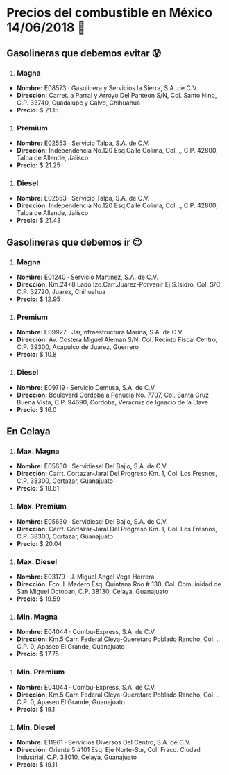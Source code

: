 # Precios del combustible en México 14/06/2018 :car:

## Gasolineras que debemos evitar :cold_sweat:
1. ### Magna
  * **Nombre:** E08573 · Gasolinera y Servicios la Sierra, S.A. de C.V.
  * **Dirección:** Carret. a Parral y Arroyo Del Panteon S/N, Col. Santo Nino, C.P. 33740, Guadalupe y Calvo, Chihuahua
  * **Precio:** $ 21.15

1. ### Premium
  * **Nombre:** E02553 · Servicio Talpa, S.A. de C.V.
  * **Dirección:** Independencia No.120 Esq.Calle Colima, Col. ., C.P. 42800, Talpa de Allende, Jalisco
  * **Precio:** $ 21.25

1. ### Diesel
  * **Nombre:** E02553 · Servicio Talpa, S.A. de C.V.
  * **Dirección:** Independencia No.120 Esq.Calle Colima, Col. ., C.P. 42800, Talpa de Allende, Jalisco
  * **Precio:** $ 21.43


## Gasolineras que debemos ir :wink:
1. ### Magna
  * **Nombre:** E01240 · Servicio Martinez, S.A. de C.V.
  * **Dirección:** Km.24+8 Lado Izq.Carr.Juarez-Porvenir Ej.S.Isidro, Col. S/C, C.P. 32720, Juarez, Chihuahua
  * **Precio:** $ 12.95

1. ### Premium
  * **Nombre:** E09927 · Jar,Infraestructura Marina, S.A. de C.V.
  * **Dirección:** Av. Costera Miguel Aleman S/N, Col. Recinto Fiscal Centro, C.P. 39300, Acapulco de Juarez, Guerrero
  * **Precio:** $ 10.8

1. ### Diesel
  * **Nombre:** E09719 · Servicio Demusa, S.A. de C.V.
  * **Dirección:** Boulevard Cordoba a Penuela No. 7707, Col. Santa Cruz Buena Vista, C.P. 94690, Cordoba, Veracruz de Ignacio de la Llave
  * **Precio:** $ 16.0


## En Celaya
1. ### Max. Magna
  * **Nombre:** E05630 · Servidiesel Del Bajio, S.A. de C.V.
  * **Dirección:** Carrt. Cortazar-Jaral Del Progreso Km. 1, Col. Los Fresnos, C.P. 38300, Cortazar, Guanajuato
  * **Precio:** $ 18.61

1. ### Max. Premium
  * **Nombre:** E05630 · Servidiesel Del Bajio, S.A. de C.V.
  * **Dirección:** Carrt. Cortazar-Jaral Del Progreso Km. 1, Col. Los Fresnos, C.P. 38300, Cortazar, Guanajuato
  * **Precio:** $ 20.04

1. ### Max. Diesel
  * **Nombre:** E03179 · J. Miguel Angel Vega Herrera
  * **Dirección:** Fco. I. Madero Esq. Quintana Roo # 130, Col. Comuinidad de San Miguel Octopan, C.P. 38130, Celaya, Guanajuato
  * **Precio:** $ 19.59

1. ### Min. Magna
  * **Nombre:** E04044 · Combu-Express, S.A. de C.V.
  * **Dirección:** Km.5 Carr. Federal Cleya-Queretaro Poblado Rancho, Col. ., C.P. 0, Apaseo El Grande, Guanajuato
  * **Precio:** $ 17.75

1. ### Min. Premium
  * **Nombre:** E04044 · Combu-Express, S.A. de C.V.
  * **Dirección:** Km.5 Carr. Federal Cleya-Queretaro Poblado Rancho, Col. ., C.P. 0, Apaseo El Grande, Guanajuato
  * **Precio:** $ 19.1

1. ### Min. Diesel
  * **Nombre:** E11961 · Servicios Diversos Del Centro, S.A. de C.V.
  * **Dirección:** Oriente 5 #101 Esq. Eje Norte-Sur, Col. Fracc. Ciudad Industrial, C.P. 38010, Celaya, Guanajuato
  * **Precio:** $ 19.11